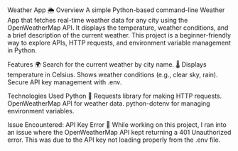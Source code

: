 Weather App 🌦️
Overview
A simple Python-based command-line Weather App that fetches real-time weather data for any city using the OpenWeatherMap API. It displays the temperature, weather conditions, and a brief description of the current weather. This project is a beginner-friendly way to explore APIs, HTTP requests, and environment variable management in Python.

Features
🌍 Search for the current weather by city name.
🌡️ Displays temperature in Celsius.
Shows weather conditions (e.g., clear sky, rain).
Secure API key management with .env.

Technologies Used
Python 🐍
Requests library for making HTTP requests.
OpenWeatherMap API for weather data.
python-dotenv for managing environment variables.

Issue Encountered: API Key Error 🛑
While working on this project, I ran into an issue where the OpenWeatherMap API kept returning a 401 Unauthorized error. This was due to the API key not loading properly from the .env file.
